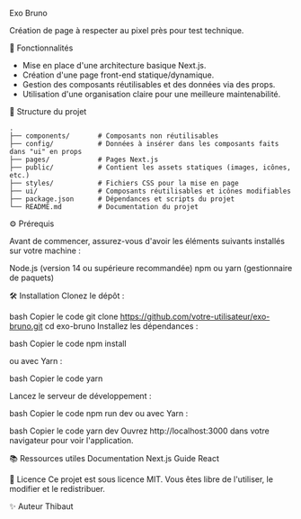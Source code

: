 Exo Bruno


Création de page à respecter au pixel près pour test technique.

🚀 Fonctionnalités

  - Mise en place d'une architecture basique Next.js.
  - Création d'une page front-end statique/dynamique.
  - Gestion des composants réutilisables et des données via des props.
  - Utilisation d'une organisation claire pour une meilleure maintenabilité.

📁 Structure du projet

```
.
├── components/       # Composants non réutilisables
├── config/           # Données à insérer dans les composants faits dans "ui" en props
├── pages/            # Pages Next.js
├── public/           # Contient les assets statiques (images, icônes, etc.)
├── styles/           # Fichiers CSS pour la mise en page
├── ui/               # Composants réutilisables et icônes modifiables
├── package.json      # Dépendances et scripts du projet
└── README.md         # Documentation du projet
```


⚙️ Prérequis

Avant de commencer, assurez-vous d'avoir les éléments suivants installés sur votre machine :

Node.js (version 14 ou supérieure recommandée)
npm ou yarn (gestionnaire de paquets)

🛠️ Installation
Clonez le dépôt :

bash
Copier le code
git clone https://github.com/votre-utilisateur/exo-bruno.git
cd exo-bruno
Installez les dépendances :

bash
Copier le code
npm install

ou avec Yarn :

bash
Copier le code
yarn


Lancez le serveur de développement :

bash
Copier le code
npm run dev
ou avec Yarn :

bash
Copier le code
yarn dev
Ouvrez http://localhost:3000 dans votre navigateur pour voir l'application.


📚 Ressources utiles
Documentation Next.js
Guide React


📜 Licence
Ce projet est sous licence MIT. Vous êtes libre de l'utiliser, le modifier et le redistribuer.

✨ Auteur
Thibaut
